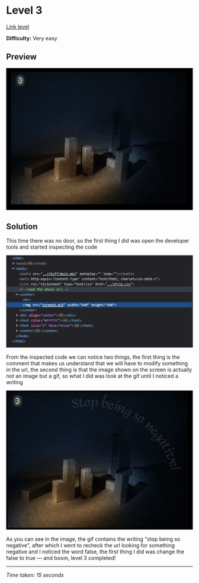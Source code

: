# Level 3

[Link level](https://notpron.com/notpron/not/level3.htm)

**Difficulty:** Very easy

## Preview
![Level 3](../images/level3.png)

## Solution
This time there was no door, so the first thing I did was open the developer tools and started inspecting the code

![Level 3 inspected](../images/level3_inspected.png)

From the inspected code we can notice two things, the first thing is the comment that makes us understand that we will have to modify something in the url, the second thing is that the image shown on the screen is actually not an image but a gif, so what I did was look at the gif until I noticed a writing

![Level 3 gif](../images/level3_gif.png)

As you can see in the image, the gif contains the writing "stop being so negative", after which I went to recheck the url looking for something negative and I noticed the word false, the first thing I did was change the false to true — and boom, level 3 completed!

---


_Time taken: 15 seconds_

